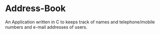 # Address-Book
An Application written in C to keeps track of names and telephone/mobile numbers and e-mail addresses of users.
